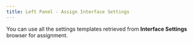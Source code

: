 ```yaml
---
title: Left Panel - Assign Interface Settings
---
```



You can use all the settings templates retrieved from **Interface 
 Settings** browser for assignment.
